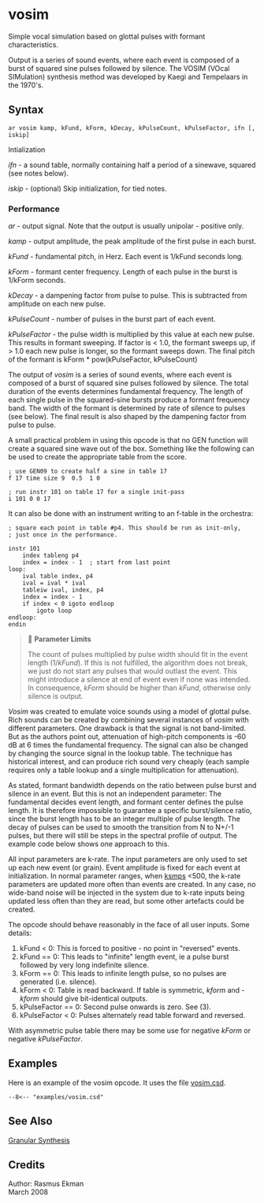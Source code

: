 <!--
id:vosim
category:Signal Generators:Granular Synthesis
-->
# vosim
Simple vocal simulation based on glottal pulses with formant characteristics.

Output is a series of sound events, where each event is composed of a burst of squared sine pulses followed by silence. The VOSIM (VOcal SIMulation) synthesis method was developed by Kaegi and Tempelaars in the 1970's.

## Syntax
``` csound-orc
ar vosim kamp, kFund, kForm, kDecay, kPulseCount, kPulseFactor, ifn [, iskip]
```

Intialization

_ifn_ - a sound table, normally containing half a period of a sinewave, squared (see notes below).

_iskip_ - (optional) Skip initialization, for tied notes.

### Performance

_ar_ - output signal. Note that the output is usually unipolar - positive only.

_kamp_ - output amplitude, the peak amplitude of the first pulse in each burst.

_kFund_ - fundamental pitch, in Herz. Each event is 1/kFund seconds long.

_kForm_ - formant center frequency. Length of each pulse in the burst is 1/kForm seconds.

_kDecay_ - a dampening factor from pulse to pulse. This is subtracted from amplitude on each new pulse.

_kPulseCount_ - number of pulses in the burst part of each event.

_kPulseFactor_ - the pulse width is multiplied by this value at each new pulse. This results in formant sweeping. If factor is  &lt; 1.0, the formant sweeps up, if &gt; 1.0 each new pulse is longer, so the formant sweeps down. The final pitch of the formant is kForm * pow(kPulseFactor, kPulseCount)

The output of _vosim_ is a series of sound events, where each event is composed of a burst of squared sine pulses followed by silence. The total duration of the events determines fundamental frequency. The length of each single pulse in the squared-sine bursts produce a formant frequency band. The width of the formant is determined by rate of silence to pulses (see below). The final result is also shaped by the dampening factor from pulse to pulse.

A small practical problem in using this opcode is that no GEN function will create a squared sine wave out of the box. Something like the following can be used to create the appropriate table from the score.

``` csound-sco
; use GEN09 to create half a sine in table 17
f 17 time size 9  0.5  1 0

; run instr 101 on table 17 for a single init-pass
i 101 0 0 17
```

It can also be done with an instrument writing to an f-table in the orchestra:

``` csound-orc
; square each point in table #p4. This should be run as init-only,
; just once in the performance.

instr 101
    index tableng p4
    index = index - 1  ; start from last point
loop:
    ival table index, p4
    ival = ival * ival
    tableiw ival, index, p4
    index = index - 1
    if index < 0 igoto endloop
        igoto loop
endloop:
endin
```

> :memo: **Parameter Limits**
>
> The count of pulses multiplied by pulse width should fit in the event length (1/_kFund_). If this is not fulfilled, the algorithm does not break, we just do not start any pulses that would outlast the event. This might introduce a silence at end of event even if none was intended. In consequence, _kForm_ should be higher than _kFund_, otherwise only silence is output.

_Vosim_ was created to emulate voice sounds using a model of glottal pulse. Rich sounds can be created by combining several instances of _vosim_ with different parameters. One drawback is that the signal is not band-limited. But as the authors point out, attenuation of high-pitch components is -60 dB at 6 times the fundamental frequency. The signal can also be changed by changing the source signal in the lookup table. The technique has historical interest, and can produce rich sound very cheaply (each sample requires only a table lookup and a single multiplication for attenuation).

As stated, formant bandwidth depends on the ratio between pulse burst and silence in an event. But this is not an independent parameter: The fundamental decides event length, and formant center defines the pulse length. It is therefore impossible to guarantee a specific burst/silence ratio, since the burst length has to be an integer multiple of pulse length. The decay of pulses can be used to smooth the transition from N to N+/-1 pulses, but there will still be steps in the spectral profile of output. The example code below shows one approach to this.

All input parameters are k-rate. The input parameters are only used to set up each new event (or grain). Event amplitude is fixed for each event at initialization. In normal parameter ranges, when [ksmps](../../opcodes/ksmps) &lt;500, the k-rate parameters are updated more often than events are created. In any case, no wide-band noise will be injected in the system due to k-rate inputs being updated less often than they are read, but some other artefacts could be created.

The opcode should behave reasonably in the face of all user inputs. Some details:

1.  kFund &lt; 0: This is forced to positive - no point in "reversed" events.
2.  kFund == 0: This leads to "infinite" length event, ie a pulse burst followed by very long indefinite silence.
3.  kForm == 0: This leads to infinite length pulse, so no pulses are generated (i.e. silence).
4.  kForm &lt; 0: Table is read backward. If table is symmetric, _kform_ and -_kform_ should give bit-identical outputs.
5.  kPulseFactor == 0: Second pulse onwards is zero. See (3).
6.  kPulseFactor &lt; 0: Pulses alternately read table forward and reversed.

With asymmetric pulse table there may be some use for negative _kForm_ or negative _kPulseFactor_.

## Examples

Here is an example of the vosim opcode. It uses the file [vosim.csd](../../examples/vosim.csd).

``` csound-orc title="Example of the vosim opcode." linenums="1"
--8<-- "examples/vosim.csd"
```

## See Also

[Granular Synthesis](../../siggen/granular)

## Credits

Author: Rasmus Ekman<br>
March 2008<br>
